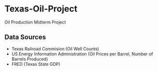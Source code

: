 # Texas-Oil-Project
Oil Production Midterm Project
## Data Sources
- Texas Railroad Commision (Oil Well Counts)
- US Energy Information Administration (Oil Prices per Barrel, Number of Barrels Produced)
- FRED (Texas State GDP)